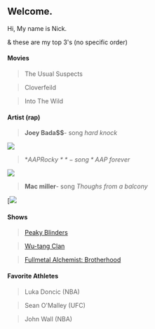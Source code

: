 ## Welcome.

Hi, My name is Nick. 

& these are my top 3's (no specific order)

#### Movies 
 > The Usual Suspects

 > Cloverfeild 

 > Into The Wild 

#### Artist (rap)
 > **Joey Bada$$**- song *hard knock*
 
[![](http://img.youtube.com/vi/Uv658wfVt6I/0.jpg)](http://www.youtube.com/watch?v=Uv658wfVt6I "Joey")
 
 > **A$AP Rocky**- song *A$AP forever* 
 
 [![](http://img.youtube.com/vi/qxUKNrzX20M/0.jpg)](http://www.youtube.com/watch?v=qxUKNrzX20M "ASAP")

 > **Mac miller**- song *Thoughs from a balcony*

[[![](http://img.youtube.com/vi/nxufWf7dEcM/0.jpg)](http://www.youtube.com/watch?v=nxufWf7dEcM "MAC")

#### Shows 
 > [Peaky Blinders](https://en.wikipedia.org/wiki/Peaky_Blinders_(TV_series))

 > [Wu-tang Clan](https://en.wikipedia.org/wiki/Wu-Tang:_An_American_Saga)

 > [Fullmetal Alchemist: Brotherhood](https://en.wikipedia.org/wiki/Fullmetal_Alchemist:_Brotherhood)

#### Favorite Athletes
 > Luka Doncic (NBA)

 > Sean O'Malley (UFC)

 > John Wall (NBA)
 
  

